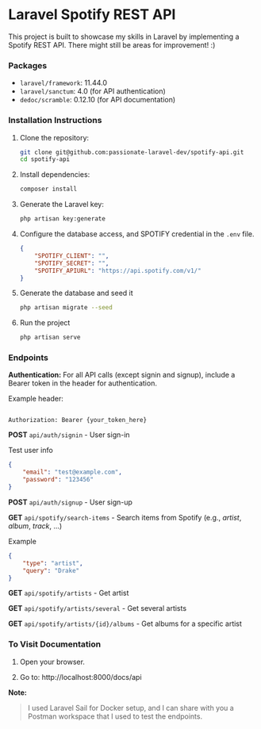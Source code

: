 # Laravel Spotify REST API

This project is built to showcase my skills in Laravel by implementing a Spotify REST API.
There might still be areas for improvement! :)

### Packages

-   `laravel/framework`: 11.44.0
-   `laravel/sanctum`: 4.0 (for API authentication)
-   `dedoc/scramble`: 0.12.10 (for API documentation)

### Installation Instructions

1.  Clone the repository:

    ```bash
    git clone git@github.com:passionate-laravel-dev/spotify-api.git
    cd spotify-api
    ```

2.  Install dependencies:

    ```bash
    composer install

    ```

3.  Generate the Laravel key:

    ```bash
    php artisan key:generate

    ```

4.  Configure the database access, and SPOTIFY credential in the `.env` file.

    ```json
    {
        "SPOTIFY_CLIENT": "",
        "SPOTIFY_SECRET": "",
        "SPOTIFY_APIURL": "https://api.spotify.com/v1/"
    }
    ```

5.  Generate the database and seed it

    ```bash
    php artisan migrate --seed

    ```

6.  Run the project

    ```bash
    php artisan serve

    ```

### Endpoints

**Authentication:**
For all API calls (except signin and signup), include a Bearer token in the header for authentication.

Example header:

```

Authorization: Bearer {your_token_here}

```

**POST** `api/auth/signin` - User sign-in

Test user info

```json
{
    "email": "test@example.com",
    "password": "123456"
}
```

**POST** `api/auth/signup` - User sign-up

**GET** `api/spotify/search-items` - Search items from Spotify (e.g., _artist_, _album_, _track_, ...)

Example

```json
{
    "type": "artist",
    "query": "Drake"
}
```

**GET** `api/spotify/artists` - Get artist

**GET** `api/spotify/artists/several` - Get several artists

**GET** `api/spotify/artists/{id}/albums` - Get albums for a specific artist

### To Visit Documentation

1. Open your browser.

2. Go to: http://localhost:8000/docs/api

**Note:**

> I used Laravel Sail for Docker setup, and I can share with you a Postman workspace that I used to test the endpoints.
